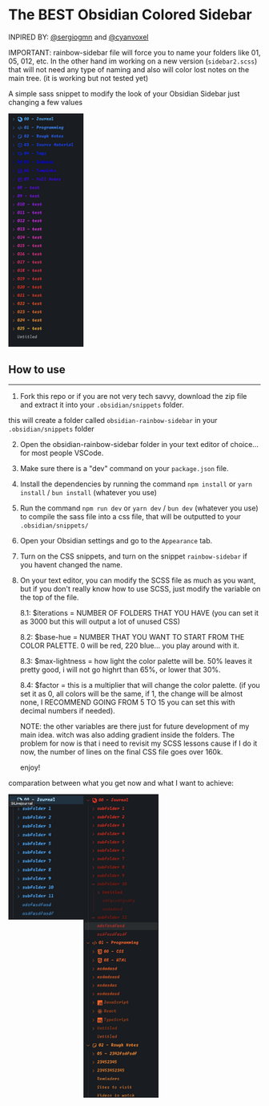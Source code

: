 # The BEST Obsidian Colored Sidebar

INPIRED BY: [@sergiogmn](https://x.com/SergioGMN) and [@cyanvoxel](https://www.youtube.com/@cyanvoxel)

IMPORTANT: rainbow-sidebar file will force you to name your folders like 01, 05, 012, etc.
In the other hand im working on a new version (`sidebar2.scss`) that will not need any type of naming and also will color lost notes on the main tree. (it is working but not tested yet)

A simple sass snippet to modify the look of your Obsidian Sidebar just changing a few values

[<img src="/img/CleanShot%202024-08-05%20at%2013.27.59@2x.png" width="150"/>](/img/CleanShot%202024-08-05%20at%2013.27.59@2x.png)

## How to use

---

1. Fork this repo or if you are not very tech savvy, download the zip file and extract it into your `.obsidian/snippets` folder.

this will create a folder called `obsidian-rainbow-sidebar` in your `.obsidian/snippets` folder

2. Open the obsidian-rainbow-sidebar folder in your text editor of choice... for most people VSCode.

3. Make sure there is a "dev" command on your `package.json` file.

4. Install the dependencies by running the command `npm install` or `yarn install` / `bun install` (whatever you use)

5. Run the command `npm run dev` or `yarn dev` / `bun dev` (whatever you use) to compile the sass file into a css file, that will be outputted to your `.obsidian/snippets/`

6. Open your Obsidian settings and go to the `Appearance` tab.

7. Turn on the CSS snippets, and turn on the snippet `rainbow-sidebar` if you havent changed the name.

8. On your text editor, you can modify the SCSS file as much as you want, but if you don't really know how to use SCSS, just modify the variable on the top of the file.

   8.1: $iterations = NUMBER OF FOLDERS THAT YOU HAVE (you can set it as 3000 but this will output a lot of unused CSS)

   8.2: $base-hue = NUMBER THAT YOU WANT TO START FROM THE COLOR PALETTE. 0 will be red, 220 blue... you play around with it.

   8.3: $max-lightness = how light the color palette will be. 50% leaves it pretty good, i will not go highrt than 65%, or lower that 30%.

   8.4: $factor = this is a multiplier that will change the color palette. (if you set it as 0, all colors will be the same, if 1, the change will be almost none, I RECOMMEND GOING FROM 5 TO 15 you can set this with decimal numbers if needed).

   NOTE: the other variables are there just for future development of my main idea. witch was also adding gradient inside the folders. The problem for now is that i need to revisit my SCSS lessons cause if I do it now, the number of lines on the final CSS file goes over 160k.

   enjoy!

comparation between what you get now and what I want to achieve:

[<img src="/img/CleanShot%202024-08-05%20at%2013.28.44@2x.png" width="150" style="float:left;"/>](/img/CleanShot%202024-08-05%20at%2013.28.44@2x.png)
[<img src="/img/CleanShot%202024-08-05%20at%2013.29.26@2x.png" width="150" />](/img/CleanShot%202024-08-05%20at%2013.29.26@2x.png)
